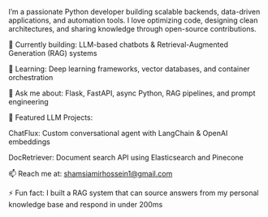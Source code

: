 I’m a passionate Python developer building scalable backends, data-driven applications, and automation tools. I love optimizing code, designing clean architectures, and sharing knowledge through open-source contributions.

🔭 Currently building: LLM-based chatbots & Retrieval-Augmented Generation (RAG) systems

🌱 Learning: Deep learning frameworks, vector databases, and container orchestration

💬 Ask me about: Flask, FastAPI, async Python, RAG pipelines, and prompt engineering

🚀 Featured LLM Projects:

ChatFlux: Custom conversational agent with LangChain & OpenAI embeddings

DocRetriever: Document search API using Elasticsearch and Pinecone

📫 Reach me at: shamsiamirhossein1@gmail.com

⚡ Fun fact: I built a RAG system that can source answers from my personal knowledge base and respond in under 200ms
